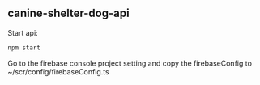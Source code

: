 ## canine-shelter-dog-api
Start api:
```bash
npm start
```
Go to the firebase console project setting and copy the firebaseConfig to ~/scr/config/firebaseConfig.ts

